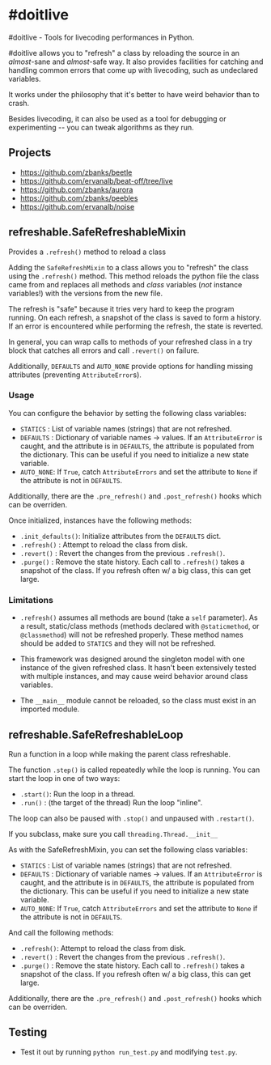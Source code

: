 \#doitlive
==========

\#doitlive - Tools for livecoding performances in Python.

\#doitlive allows you to "refresh" a class by reloading the source in an *almost*-sane and *almost*-safe way. It also provides facilities for catching and handling common errors that come up with livecoding, such as undeclared variables. 

It works under the philosophy that it's better to have weird behavior than to crash.

Besides livecoding, it can also be used as a tool for debugging or experimenting -- you can tweak algorithms as they run.

Projects
--------

 - https://github.com/zbanks/beetle
 - https://github.com/ervanalb/beat-off/tree/live
 - https://github.com/zbanks/aurora
 - https://github.com/zbanks/peebles 
 - https://github.com/ervanalb/noise 


refreshable.SafeRefreshableMixin
--------------------------------

Provides a `.refresh()` method to reload a class

Adding the `SafeRefreshMixin` to a class allows you to "refresh" the class using the `.refresh()` method. This method reloads the python file the class came from and replaces all methods and *class* variables (*not* instance variables!) with the versions from the new file.

The refresh is "safe" because it tries very hard to keep the program running.  On each refresh, a snapshot of the class is saved to form a history. If an error is encountered while performing the refresh, the state is reverted.

In general, you can wrap calls to methods of your refreshed class in a try block that catches all errors and call `.revert()` on failure.

Additionally, `DEFAULTS` and `AUTO_NONE` provide options for handling missing attributes (preventing `AttributeError`s).

### Usage

You can configure the behavior by setting the following class variables:

- `STATICS`  : List of variable names (strings) that are not refreshed.
- `DEFAULTS` : Dictionary of variable names -> values. If an `AttributeError` is caught, and the attribute is in `DEFAULTS`, the attribute is populated from the dictionary. This can be useful if you need to initialize a new state variable.
- `AUTO_NONE`: If `True`, catch `AttributeErrors` and set the attribute to `None` if the attribute is not in `DEFAULTS`.

Additionally, there are the `.pre_refresh()` and `.post_refresh()` hooks which can be overriden.

Once initialized, instances have the following methods:

- `.init_defaults()`: Initialize attributes from the `DEFAULTS` dict.
- `.refresh()`      : Attempt to reload the class from disk.
- `.revert()`       : Revert the changes from the previous `.refresh()`.
- `.purge()`        : Remove the state history. Each call to `.refresh()` takes a snapshot of the class. If you refresh often w/ a big class, this can get large.

### Limitations

- `.refresh()` assumes all methods are bound (take a `self` parameter). As a result, static/class methods (methods declared with `@staticmethod`, or `@classmethod`) will not be refreshed properly. These method names should be added to `STATICS` and they will not be refreshed.

- This framework was designed around the singleton model with one instance of the given refreshed class. It hasn't been extensively tested with multiple instances, and may cause weird behavior around class variables.

- The `__main__` module cannot be reloaded, so the class must exist in an imported module.


refreshable.SafeRefreshableLoop
-------------------------------

Run a function in a loop while making the parent class refreshable.

The function `.step()` is called repeatedly while the loop is running.  You can start the loop in one of two ways:

- `.start()`: Run the loop in a thread.
- `.run()`  : (the target of the thread) Run the loop "inline".

The loop can also be paused with `.stop()` and unpaused with `.restart()`.

If you subclass, make sure you call `threading.Thread.__init__`

As with the SafeRefreshMixin, you can set the following class variables:

- `STATICS`  : List of variable names (strings) that are not refreshed.
- `DEFAULTS` : Dictionary of variable names -> values. If an `AttributeError` is caught, and the attribute is in `DEFAULTS`, the attribute is populated from the dictionary. This can be useful if you need to initialize a new state variable.
- `AUTO_NONE`: If `True`, catch `AttributeErrors` and set the attribute to `None` if the attribute is not in `DEFAULTS`.

And call the following methods:

- `.refresh()`: Attempt to reload the class from disk.
- `.revert()` : Revert the changes from the previous `.refresh()`.
- `.purge()`  : Remove the state history. Each call to `.refresh()` takes a snapshot of the class. If you refresh often w/ a big class, this can get large.

Additionally, there are the `.pre_refresh()` and `.post_refresh()` hooks which can be overriden.


Testing
-------

- Test it out by running `python run_test.py` and modifying `test.py`.
